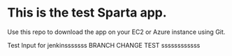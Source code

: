 # This is the test Sparta app.

Use this repo to download the app on your EC2 or Azure instance using Git.

Test Input for jenkinsssssss BRANCH CHANGE TEST ssssssssssss

